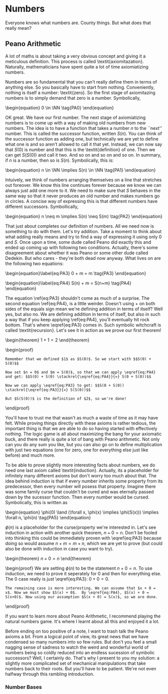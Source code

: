 # Numbers


Everyone knows what numbers are. County things. But what does that really mean?

## Peano Arithmetic 

A lot of maths is about taking a very obvious concept and giving it a meticulous definition. This process is called \textit{axiomitazation}. Naturally, mathematicians have spent quite a lot of time axiomiatizing numbers. 

Numbers are so fundamental that you can't really define them in terms of anything else. So you basically have to start from nothing. Conveniently, nothing is itself a number: \textit{zero}. So the first stage of axiomitazing numbers is to simply demand that zero is a number. Symbolically,

\begin{equation}
    0 \in \NN \tag{PA0}
\end{equation} 	

OK great. We have our first number. The next stage of axiomiatizing numbers is to come up with a way of making old numbers from new numbers. The idea is to have a function that takes a number $n$ to the ``next'' number. This is called the successor function, written $S(n)$. You can think of the successor function as adding one, but technically we are yet to define what one is and so aren't allowed to call it that yet. Instead, we can now say that $S(0)$ is number and that this is the \textit{definition} of one. Then we can get $S(S(0))$ and call it two. And so on and so on and so on. In summary, if $n$ is a number, then so is $S(n)$. Symbolically, this is:

\begin{equation}
    n \in \NN \implies S(n) \in \NN \tag{PA1}
\end{equation}



Intuively, we think of numbers arranging themselves on a line that stretches out foreover. We know this line continues forever because we know we can always just add one more to it. We need to make sure that $S$ behaves in the same way so that it never produces an old number and makes numbers go in circles. A concise way of expressing this is that different numbers have different successors. Symbollically,

\begin{equation}
    n \neq m \implies S(n) \neq S(m) \tag{PA2}
\end{equation}

That just about completes our definition of numbers. All we need now is something to do with them. Let's try addition. Take a moment to think about what adding really means and try to find a way of expressing it using only $0$ and $S$. Once upon a time, some dude called Peano did exactly this and ended up coming up with following two conditions. Actually, there's some disagreement about whether it was Peano or some other dude called Dedekin. But who cares - they're both dead now anyway. What lives on are the following two equations:

\begin{equation}\label{eq:PA3}
    0 + m = m \tag{PA3}
\end{equation}

\begin{equation}\label{eq:PA4}
    S(n) + m = S(n+m) \tag{PA4}
\end{equation}

The equation \ref{eq:PA3} shouldn't come as much of a surprise. The second equation \ref{eq:PA4}, is a little weirder. Doesn't using $+$ on both sides of the equals sign mean we're defining addition in terms of itself? Well yes, but also no. We are defining addition in terms of itself, but also in such a way that if you keep applying \ref{eq:PA4}, you'll eventually hit rock bottom. That's where \eqref{eq:PA3} comes in. Such symbolic witchcraft is called \textit{recursion}. Let's see it in action as we prove our first theorem!

\begin{theorem}
    $1 + 1 = 2$
\end{theorem} 

\begin{proof}
    
    Remember that we defined $1$ as $S(0)$. So we start with $$S(0) + S(0)$$
    
    Now set $n = 0$ and $m = S(0)$, so that we can apply \eqref{eq:PA4} and get: $$S(0) + S(0) \stackrel{\eqref{eq:PA4}}{=} S(0 + S(0))$$
    
    Now we can apply \eqref{eq:PA3} to get: $$S(0 + S(0)) \stackrel{\eqref{eq:PA3}}{=} S(S(0))$$
    
    But $S(S(0))$ is the definition of $2$, so we're done!

    
\end{proof}


You'll have to trust me that wasn't as much a waste of time as it may have felt. While proving things directly with these axioms is rather tedious, the important thing is that we are able to do so having started with effectively nothing. The logic game is all about maximizing the bang for your axiomatic buck, and there really is quite a lot of bang with Peano arithmetic. Not only can you do any sum you like, but you can also go on to define multiplication with just two equations (one for zero, one for everything else just like before) and much more. 

To be able to prove slightly more interesting facts about numbers, we do need one last axiom called \textit{induction}. Actually, its a placeholder for infinitely many different axioms but don't worry too much about that. The idea behind induction is that if every number inherits some property from its predecessor, then every number will posess that property. Imagine there was some family curse that couldn't be cured and was eternally passed down by the sucessor function. Then every number would be cursed. Symbolically, this is written as 

\begin{equation}
    \phi(0) \land (\forall x, \phi(x) \implies \phi(S(x))) \implies \forall n, \phi(n) \tag{PA5}
\end{equation}

$\phi(n)$ is a placeholder for the curse/property we're interested in. Let's see induction in action with another quick theorem, $n + 0 = n$. Don't be fooled into thinking this could be immediately proven with \eqref{eq:PA3} because doing so would assume $n + m = m + n$, which we are yet to prove (but could also be done with induction in case you want to try).

\begin{theorem}
    $n + 0 = n$
\end{theorem}

\begin{proof}
    We are setting $\phi(n)$ to be the statement $n + 0 = n$. To use induction, we need to prove it seperately for $0$ and then for everything else. The $0$ case really is just \eqref{eq:PA3}: $0 + 0 = 0$.
    
    The remaining case is more interesting. We can assume that $x + 0 = x$. Now we must show $S(x) + 0$.  By \eqref{eq:PA4}, $S(x) + 0 = S(x+0)$. Now using our assumption $S(x + 0) = S(x)$, so we are done.
    
\end{proof}

If you want to learn more about Peano Arithmetic, I recommend playing the natural numbers game. It's where I learnt about all this and enjoyed it a lot. 

Before ending on too positive of a note, I want to trash talk the Peano axioms a bit. From a logical point of view, its great news that we have condensed so many numbers into so few rules. But don't you feel a small nagging sense of sadness to watch the weird and wonderful world of numbers being so coldly reduced into an endless sucession of symbolic successors? Well, I certainly do. That's why I present to you my solution: a slightly more complicated set of mechanical manipulations that take numbers back to their roots. But you'll have to be patient. We're not even halfway through this rambling introduction.


    


		
		
	
### Number Bases